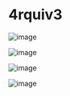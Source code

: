 # 4rquiv3

![image](https://github.com/carlosalbertotuma/4rquiv3/assets/13341724/d971c0b4-68e5-4948-b0fc-8d1edad60cba)

![image](https://github.com/carlosalbertotuma/4rquiv3/assets/13341724/a7cd3386-5082-4c29-9f59-d8787ec7e304)

![image](https://github.com/carlosalbertotuma/4rquiv3/assets/13341724/f1125629-777b-4db0-b531-aa9ccb50793d)

![image](https://github.com/carlosalbertotuma/4rquiv3/assets/13341724/905d1cfa-57d2-4466-afc6-d1a299acfdf8)
